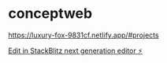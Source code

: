 # conceptweb

https://luxury-fox-9831cf.netlify.app/#projects

[Edit in StackBlitz next generation editor ⚡️](https://stackblitz.com/~/github.com/Abdulkvng/conceptweb)
